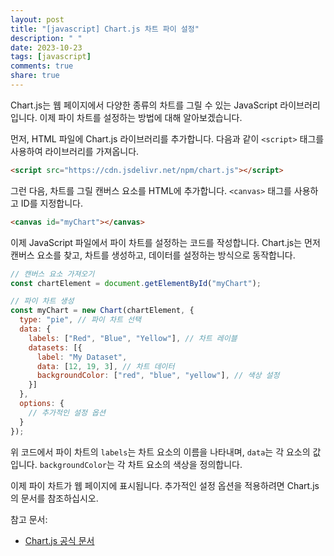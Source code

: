 ```yaml
---
layout: post
title: "[javascript] Chart.js 차트 파이 설정"
description: " "
date: 2023-10-23
tags: [javascript]
comments: true
share: true
---
```


Chart.js는 웹 페이지에서 다양한 종류의 차트를 그릴 수 있는 JavaScript 라이브러리입니다. 이제 파이 차트를 설정하는 방법에 대해 알아보겠습니다.

먼저, HTML 파일에 Chart.js 라이브러리를 추가합니다. 다음과 같이 `<script>` 태그를 사용하여 라이브러리를 가져옵니다.

```html
<script src="https://cdn.jsdelivr.net/npm/chart.js"></script>
```

그런 다음, 차트를 그릴 캔버스 요소를 HTML에 추가합니다. `<canvas>` 태그를 사용하고 ID를 지정합니다.

```html
<canvas id="myChart"></canvas>
```

이제 JavaScript 파일에서 파이 차트를 설정하는 코드를 작성합니다. Chart.js는 먼저 캔버스 요소를 찾고, 차트를 생성하고, 데이터를 설정하는 방식으로 동작합니다.

```javascript
// 캔버스 요소 가져오기
const chartElement = document.getElementById("myChart");

// 파이 차트 생성
const myChart = new Chart(chartElement, {
  type: "pie", // 파이 차트 선택
  data: {
    labels: ["Red", "Blue", "Yellow"], // 차트 레이블
    datasets: [{
      label: "My Dataset",
      data: [12, 19, 3], // 차트 데이터
      backgroundColor: ["red", "blue", "yellow"], // 색상 설정
    }]
  },
  options: {
    // 추가적인 설정 옵션
  }
});
```

위 코드에서 파이 차트의 `labels`는 차트 요소의 이름을 나타내며, `data`는 각 요소의 값입니다. `backgroundColor`는 각 차트 요소의 색상을 정의합니다.

이제 파이 차트가 웹 페이지에 표시됩니다. 추가적인 설정 옵션을 적용하려면 Chart.js의 문서를 참조하십시오.

참고 문서:
- [Chart.js 공식 문서](https://www.chartjs.org/docs/latest/)